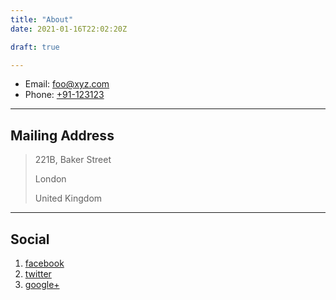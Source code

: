 ```yaml
---
title: "About"
date: 2021-01-16T22:02:20Z

draft: true

---
```


* Email: [foo@xyz.com](mailto:foo@xyz.com)
* Phone: [+91-123123](tel:+91-123123)

---

## Mailing Address

> 221B, Baker Street
>
> London
>
> United Kingdom

---

## Social

1. [facebook](#)
2. [twitter](#)
3. [google+](#)



